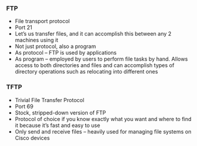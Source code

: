### FTP
- File transport protocol
- Port 21
- Let’s us transfer files, and it can accomplish this between any 2 machines using it
- Not just protocol, also a program 
- As protocol – FTP is used by applications 
- As program – employed by users to perform file tasks by hand. Allows access to both directories and files and can accomplish types of directory operations such as relocating into different ones

### TFTP
- Trivial File Transfer Protocol 
- Port 69
- Stock, stripped-down version of FTP
- Protocol of choice if you know exactly what you want and where to find it because it’s fast and easy to use 
- Only send and receive files – heavily used for managing file systems on Cisco devices 
